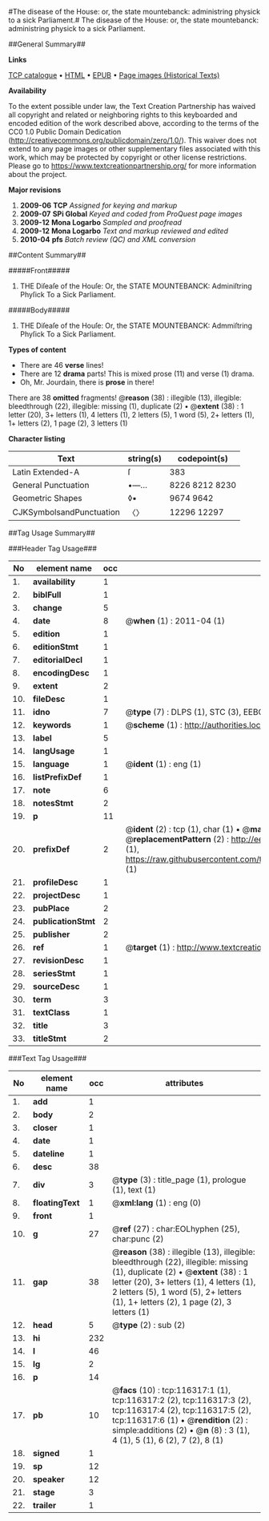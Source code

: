 #The disease of the House: or, the state mountebanck: administring physick to a sick Parliament.#
The disease of the House: or, the state mountebanck: administring physick to a sick Parliament.

##General Summary##

**Links**

[TCP catalogue](http://www.ota.ox.ac.uk/tcp/)  • 
[HTML](http://tei.it.ox.ac.uk/tcp/Texts-HTML/free/A81/A81546.html)  • 
[EPUB](http://tei.it.ox.ac.uk/tcp/Texts-EPUB/free/A81/A81546.epub) • 
[Page images (Historical Texts)](https://historicaltexts.jisc.ac.uk/eebo-99864098e)

**Availability**

To the extent possible under law, the Text Creation Partnership has waived all copyright and related or neighboring rights to this keyboarded and encoded edition of the work described above, according to the terms of the CC0 1.0 Public Domain Dedication (http://creativecommons.org/publicdomain/zero/1.0/). This waiver does not extend to any page images or other supplementary files associated with this work, which may be protected by copyright or other license restrictions. Please go to https://www.textcreationpartnership.org/ for more information about the project.

**Major revisions**

1. __2009-06__ __TCP__ *Assigned for keying and markup*
1. __2009-07__ __SPi Global__ *Keyed and coded from ProQuest page images*
1. __2009-12__ __Mona Logarbo__ *Sampled and proofread*
1. __2009-12__ __Mona Logarbo__ *Text and markup reviewed and edited*
1. __2010-04__ __pfs__ *Batch review (QC) and XML conversion*

##Content Summary##

#####Front#####

1. THE Diſeaſe of the Houſe: Or, the STATE MOUNTEBANCK: Adminiſtring Phyſick To a Sick Parliament.

#####Body#####

1. THE Diſeaſe of the Houſe: Or, the STATE MOUNTEBANCK: Admmiſtring Phyſick To a Sick Parliament.

**Types of content**

  * There are 46 **verse** lines!
  * There are 12 **drama** parts! This is mixed prose (11) and verse (1) drama.
  * Oh, Mr. Jourdain, there is **prose** in there!

There are 38 **omitted** fragments! 
 @__reason__ (38) : illegible (13), illegible: bleedthrough (22), illegible: missing (1), duplicate (2)  •  @__extent__ (38) : 1 letter (20), 3+ letters (1), 4 letters (1), 2 letters (5), 1 word (5), 2+ letters (1), 1+ letters (2), 1 page (2), 3 letters (1)

**Character listing**


|Text|string(s)|codepoint(s)|
|---|---|---|
|Latin Extended-A|ſ|383|
|General Punctuation|•—…|8226 8212 8230|
|Geometric Shapes|◊▪|9674 9642|
|CJKSymbolsandPunctuation|〈〉|12296 12297|

##Tag Usage Summary##

###Header Tag Usage###

|No|element name|occ|attributes|
|---|---|---|---|
|1.|__availability__|1||
|2.|__biblFull__|1||
|3.|__change__|5||
|4.|__date__|8| @__when__ (1) : 2011-04 (1)|
|5.|__edition__|1||
|6.|__editionStmt__|1||
|7.|__editorialDecl__|1||
|8.|__encodingDesc__|1||
|9.|__extent__|2||
|10.|__fileDesc__|1||
|11.|__idno__|7| @__type__ (7) : DLPS (1), STC (3), EEBO-CITATION (1), PROQUEST (1), VID (1)|
|12.|__keywords__|1| @__scheme__ (1) : http://authorities.loc.gov/ (1)|
|13.|__label__|5||
|14.|__langUsage__|1||
|15.|__language__|1| @__ident__ (1) : eng (1)|
|16.|__listPrefixDef__|1||
|17.|__note__|6||
|18.|__notesStmt__|2||
|19.|__p__|11||
|20.|__prefixDef__|2| @__ident__ (2) : tcp (1), char (1)  •  @__matchPattern__ (2) : ([0-9\-]+):([0-9IVX]+) (1), (.+) (1)  •  @__replacementPattern__ (2) : http://eebo.chadwyck.com/downloadtiff?vid=$1&page=$2 (1), https://raw.githubusercontent.com/textcreationpartnership/Texts/master/tcpchars.xml#$1 (1)|
|21.|__profileDesc__|1||
|22.|__projectDesc__|1||
|23.|__pubPlace__|2||
|24.|__publicationStmt__|2||
|25.|__publisher__|2||
|26.|__ref__|1| @__target__ (1) : http://www.textcreationpartnership.org/docs/. (1)|
|27.|__revisionDesc__|1||
|28.|__seriesStmt__|1||
|29.|__sourceDesc__|1||
|30.|__term__|3||
|31.|__textClass__|1||
|32.|__title__|3||
|33.|__titleStmt__|2||


###Text Tag Usage###

|No|element name|occ|attributes|
|---|---|---|---|
|1.|__add__|1||
|2.|__body__|2||
|3.|__closer__|1||
|4.|__date__|1||
|5.|__dateline__|1||
|6.|__desc__|38||
|7.|__div__|3| @__type__ (3) : title_page (1), prologue (1), text (1)|
|8.|__floatingText__|1| @__xml:lang__ (1) : eng (0)|
|9.|__front__|1||
|10.|__g__|27| @__ref__ (27) : char:EOLhyphen (25), char:punc (2)|
|11.|__gap__|38| @__reason__ (38) : illegible (13), illegible: bleedthrough (22), illegible: missing (1), duplicate (2)  •  @__extent__ (38) : 1 letter (20), 3+ letters (1), 4 letters (1), 2 letters (5), 1 word (5), 2+ letters (1), 1+ letters (2), 1 page (2), 3 letters (1)|
|12.|__head__|5| @__type__ (2) : sub (2)|
|13.|__hi__|232||
|14.|__l__|46||
|15.|__lg__|2||
|16.|__p__|14||
|17.|__pb__|10| @__facs__ (10) : tcp:116317:1 (1), tcp:116317:2 (2), tcp:116317:3 (2), tcp:116317:4 (2), tcp:116317:5 (2), tcp:116317:6 (1)  •  @__rendition__ (2) : simple:additions (2)  •  @__n__ (8) : 3 (1), 4 (1), 5 (1), 6 (2), 7 (2), 8 (1)|
|18.|__signed__|1||
|19.|__sp__|12||
|20.|__speaker__|12||
|21.|__stage__|3||
|22.|__trailer__|1||
